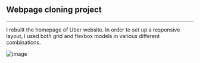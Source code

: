## Webpage cloning project

---

I rebuilt the homepage of Uber website. In order to set up a responsive layout, I used both grid and flexbox models in various different combinations.

![image](https://user-images.githubusercontent.com/55755868/146834625-fc9c3b11-971c-4b50-b055-511dccf815b8.png)
